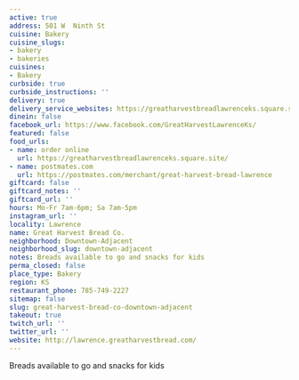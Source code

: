 ```yaml
---
active: true
address: 501 W  Ninth St
cuisine: Bakery
cuisine_slugs:
- bakery
- bakeries
cuisines:
- Bakery
curbside: true
curbside_instructions: ''
delivery: true
delivery_service_websites: https://greatharvestbreadlawrenceks.square.site/
dinein: false
facebook_url: https://www.facebook.com/GreatHarvestLawrenceKs/
featured: false
food_urls:
- name: order online
  url: https://greatharvestbreadlawrenceks.square.site/
- name: postmates.com
  url: https://postmates.com/merchant/great-harvest-bread-lawrence
giftcard: false
giftcard_notes: ''
giftcard_url: ''
hours: Mo-Fr 7am-6pm; Sa 7am-5pm
instagram_url: ''
locality: Lawrence
name: Great Harvest Bread Co.
neighborhood: Downtown-Adjacent
neighborhood_slug: downtown-adjacent
notes: Breads available to go and snacks for kids
perma_closed: false
place_type: Bakery
region: KS
restaurant_phone: 785-749-2227
sitemap: false
slug: great-harvest-bread-co-downtown-adjacent
takeout: true
twitch_url: ''
twitter_url: ''
website: http://lawrence.greatharvestbread.com/
---
```


Breads available to go and snacks for kids